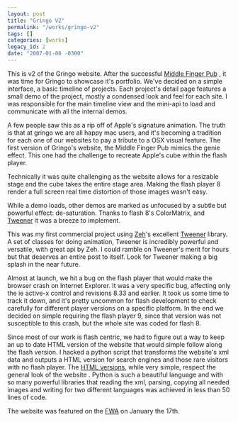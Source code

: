 ```yaml
---
layout: post
title: "Gringo V2"
permalink: "/works/gringo-v2"
tags: []
categories: [works]
legacy_id: 2
date: "2007-01-08 -0300"
---
```

This is v2 of the Gringo website. After the successful [Middle Finger Pub](http://www.gringo.nu/mfp/) , it was time for Gringo to showcase it's portfolio. We've decided on a simple interface, a basic timeline of projects. Each project's detail page features a small demo of the project, mostly a condensed look and feel for each site. I was responsible for the main timeline view and the mini-api to load and communicate with all the internal demos. 

A few people saw this as a rip off of Apple's signature animation. The truth is that at gringo we are all happy mac users, and it's becoming a tradition for each one of our websites to pay a tribute to a OSX visual feature. The first version of Gringo's website, the Middle Finger Pub mimics the genie effect. This one had the challenge to recreate Apple's cube within the flash player. 

Technically it was quite challenging as the website allows for a resizable stage and the cube takes the entire stage area. Making the flash player 8 render a full screen real time distortion of those images wasn't easy. 

While a demo loads, other demos are marked as unfocused by a subtle but powerful effect: de-saturation. Thanks to flash 8's ColorMatrix, and  [Tweener](http://code.google.com/p/tweener/) it was a breeze to implement.

This was my first commercial project using [Zeh](http://www.zeh.com.br/)'s excellent [Tweener](http://code.google.com/p/tweener/) library. A set of classes for doing animation, Tweener is incredibly powerful and versatile, with great api by Zeh. I could ramble on Tweener's merit for hours but that deserves an entire post to itself. Look for Tweener making a big splash in the near future. 

Almost at launch, we hit a bug on the flash player that would make the browser crash on Internet Explorer.  It was a very specific bug, affecting only the ie active-x control and revisions 8.33 and earlier. It took us some time to track it down, and it's pretty uncommon for flash development to check carefully for different player versions on a specific platform. In the end we decided on simple requiring the flash player 9, since that version was not susceptible to this crash, but the whole site was coded for flash 8.


Since most of our work is flash centric, we had to figure out a way to keep an up to date HTML version of the website that would simple follow along the flash version. I hacked a python script that transforms the website's xml data and outputs a HTML version for search engines and those rare visitors with no flash player.  The [HTML versions](http://www.gringo.nu/html/index_en.html), while very simple, respect the general look of the website . Python is such a beautiful language and with so many powerful libraries that reading the xml, parsing, copying all needed images and writing for two different languages was achieved in less than 50 lines of code. 

The website was featured on the [FWA](http://www.thefwa.com/) on January the 17th.